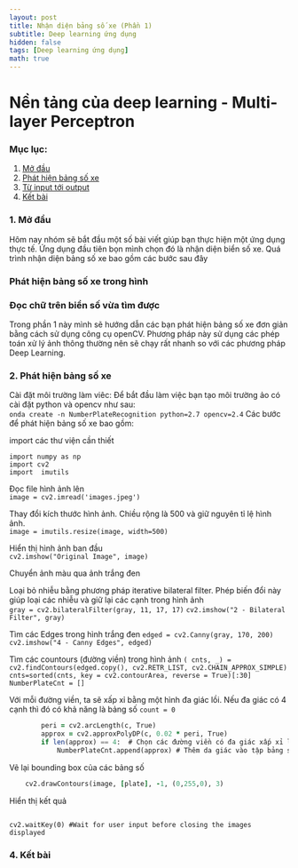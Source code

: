 ```yaml
---
layout: post
title: Nhận diện bảng số xe (Phần 1)
subtitle: Deep learning ứng dụng
hidden: false
tags: [Deep learning ứng dụng]
math: true
---
```


# Nền tảng của deep learning - Multi-layer Perceptron
### Mục lục:
1. [Mở đầu](#intro)
2. [Phát hiện bảng số xe](#notation )
3. [Từ input tới output ](#forward)
4. [Kết bài](#conclusion)


### 1. Mở đầu <a name="intro"></a>
Hôm nay nhóm sẽ bắt đầu một số bài viết giúp bạn thực hiện một ứng dụng thực tế. Ứng dụng đầu tiên bọn mình chọn đó là nhận diện biển số xe. Quá trình nhận diện bảng số xe bao gồm các bước sau đây  
### Phát hiện bảng số xe trong hình  
### Đọc chữ trên biển số vừa tìm được  
Trong phần 1 này mình sẽ hướng dẫn các bạn phát hiện bảng số xe đơn giản bằng cách sử dụng công cụ openCV. Phương pháp này sử dụng các phép toán xử lý ảnh thông thường nên sẽ chạy rất nhanh so với các phương pháp Deep Learning.  

### 2. Phát hiện bảng số xe <a name="notation"></a>
Cài đặt môi trường làm viêc: Để bắt đầu làm việc bạn tạo môi trường ảo có cài đặt python và opencv như sau:  
```onda create -n NumberPlateRecognition python=2.7 opencv=2.4```
Các bước để phát hiện bảng số xe bao gồm:  

import các thư viện cần thiết  
```
import numpy as np
import cv2
import  imutils
```

Đọc file hình ảnh lên  
```image = cv2.imread('images.jpeg')```


Thay đổi kích thước hình ảnh. Chiều rộng là 500 và giữ nguyên tỉ lệ hình ảnh.  
```image = imutils.resize(image, width=500)```

Hiển thị hình ảnh ban đầu  
```cv2.imshow("Original Image", image)```

Chuyển ảnh màu qua ảnh trắng đen  

Loại bỏ nhiễu bằng phương pháp iterative bilateral filter. Phép biến đổi này giúp loại các nhiễu và giữ lại các cạnh trong hình ảnh  
```gray = cv2.bilateralFilter(gray, 11, 17, 17)```
```cv2.imshow("2 - Bilateral Filter", gray)```

Tìm các Edges trong hình trắng đen
```edged = cv2.Canny(gray, 170, 200)```
```cv2.imshow("4 - Canny Edges", edged)```

Tìm các countours (đường viền) trong hình ảnh
```( cnts, _) = cv2.findContours(edged.copy(), cv2.RETR_LIST, cv2.CHAIN_APPROX_SIMPLE)```
```cnts=sorted(cnts, key = cv2.contourArea, reverse = True)[:30] ```
```NumberPlateCnt = []```

Với mỗi đường viền, ta sẽ xấp xỉ bằng một hình đa giác lồi. Nếu đa giác có 4 cạnh thì đó có khả năng là bảng số
```count = 0```
```for c in cnts:
        peri = cv2.arcLength(c, True)
        approx = cv2.approxPolyDP(c, 0.02 * peri, True)
        if len(approx) == 4:  # Chọn các đường viền có đa giác xấp xỉ là 4 đỉnh
            NumberPlateCnt.append(approx) # Thêm da giác vào tập bảng số
```

Vẽ lại bounding box của các bảng số  
```for plate in NumberPlateCnt
    cv2.drawContours(image, [plate], -1, (0,255,0), 3)
```
Hiển thị kết quả
```cv2.imshow("Final Image With Number Plate Detected", image)

cv2.waitKey(0) #Wait for user input before closing the images displayed
```


### 4. Kết bài <a name="conclusion"></a>






